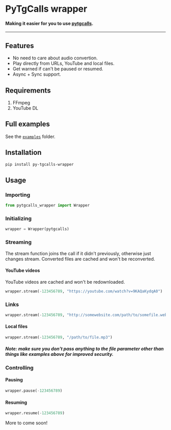 # PyTgCalls wrapper

#### Making it easier for you to use [pytgcalls](https://github.com/pytgcalls/pytgcalls).

---

## Features

- No need to care about audio convertion.
- Play directly from URLs, YouTube and local files.
- Get warned if can't be paused or resumed.
- Async + Sync support.

## Requirements

1. FFmpeg
2. YouTube DL

## Full examples

See the [`examples`](./examples) folder.

## Installation

```bash
pip install py-tgcalls-wrapper
```

## Usage

### Importing

```py
from pytgcalls_wrapper import Wrapper
```

### Initializing

```py
wrapper = Wrapper(pytgcalls)
```

### Streaming

The stream function joins the call if it didn't previously, otherwise just changes stream. Converted files are cached and won't be reconverted.

#### YouTube videos

YouTube videos are cached and won't be redownloaded.

```py
wrapper.stream(-123456789, "https://youtube.com/watch?v=9KAQaKydqA0")
```

### Links

```py
wrapper.stream(-123456789, "http://somewebsite.com/path/to/somefile.webm")
```

#### Local files

```py
wrapper.stream(-123456789, "/path/to/file.mp3")
```

##### Note: make sure you don't pass anything to the file parameter other than things like examples above for improved security.

### Controlling

#### Pausing

```py
wrapper.pause(-123456789)
```

#### Resuming

```py
wrapper.resume(-123456789)
```

More to come soon!
